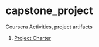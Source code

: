 # capstone_project
Coursera Activities, project artifacts

1. [Project Charter](https://docs.google.com/document/d/1uFpSrKp74qpip0MWwx2edvuITDvap8Y9bbxa_VbFnqQ/edit?usp=sharing&resourcekey=0-E-1xPLemcVzn9Z6YS8u1yA)
